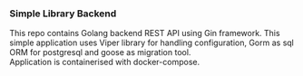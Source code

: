 ### Simple Library Backend
This repo contains Golang backend REST API using Gin framework. 
This simple application uses Viper library for handling configuration, Gorm as sql ORM for postgresql and goose as migration tool.
</br>
Application is containerised with docker-compose.